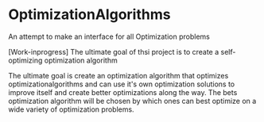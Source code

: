 # OptimizationAlgorithms
An attempt to make an interface for all Optimization problems

[Work-inprogress]
The ultimate goal of thsi project is to create a self-optimizing optimization algorithm

The ultimate goal is create an optimization algorithm that optimizes optimizationalgorithms and can use it's own optimization solutions to improve itself and create better optimizations along the way.
The bets optimization algorithm will be chosen by which ones can best optimize on a wide variety of optimization problems.
